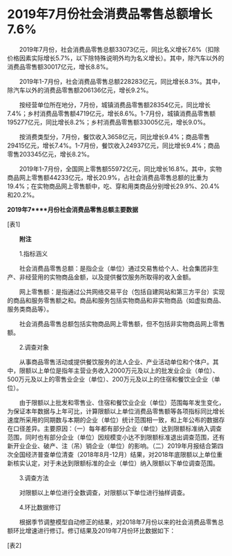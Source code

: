 # 2019年7月份社会消费品零售总额增长7.6%

　　2019年7月份，社会消费品零售总额33073亿元，同比名义增长7.6%（扣除价格因素实际增长5.7%，以下除特殊说明外均为名义增长）。其中，除汽车以外的消费品零售额30017亿元，增长8.8%。

　　2019年1-7月份，社会消费品零售总额228283亿元，同比增长8.3%。其中，除汽车以外的消费品零售额206136亿元，增长9.2%。

　　按经营单位所在地分，7月份，城镇消费品零售额28354亿元，同比增长7.4%；乡村消费品零售额4719亿元，增长8.6%。1-7月份，城镇消费品零售额195277亿元，同比增长8.2%；乡村消费品零售额33005亿元，增长9.0%。

　　按消费类型分，7月份，餐饮收入3658亿元，同比增长9.4%；商品零售29415亿元，增长7.4%。1-7月份，餐饮收入24937亿元，同比增长9.4%；商品零售203345亿元，增长8.2%。

　　2019年1-7月份，全国网上零售额55972亿元，同比增长16.8%。其中，实物商品网上零售额44233亿元，增长20.9%，占社会消费品零售总额的比重为19.4%；在实物商品网上零售额中，吃、穿和用类商品分别增长29.9%、20.4%和20.2%。

**2019****年****7****月份社会消费品零售总额主要数据**

\[表1\]

　　**附注**

　　1.指标涵义

　　社会消费品零售总额：是指企业（单位）通过交易售给个人、社会集团非生产、非经营用的实物商品金额，以及提供餐饮服务所取得的收入金额。

　　网上零售额：是指通过公共网络交易平台（包括自建网站和第三方平台）实现的商品和服务零售额之和。商品和服务包括实物商品和非实物商品（如虚拟商品、服务类商品等）。

　　社会消费品零售总额包括实物商品网上零售额，但不包括非实物商品网上零售额。

　　2.调查对象

　　从事商品零售活动或提供餐饮服务的法人企业、产业活动单位和个体户。其中，限额以上单位是指年主营业务收入2000万元及以上的批发业企业（单位）、500万元及以上的零售业企业（单位）、200万元及以上的住宿和餐饮业企业（单位）。

　　由于限额以上批发和零售业、住宿和餐饮业企业（单位）范围每年发生变化，为保证本年数据与上年可比，计算限额以上单位消费品零售额等各项指标同比增长速度所采用的同期数与本期的企业（单位）统计范围相一致，和上年公布的数据存在口径差异。主要原因：（一）每年都有部分企业（单位）达到限额标准纳入调查范围，同时也有部分企业（单位）因规模变小达不到限额标准退出调查范围，还有新开业企业、破产、注（吊）销企业（单位）的影响。（二）2019年月报结合第四次全国经济普查单位清查（2018年8月\-12月）结果，对2018年底限额以上单位重新核实认定，对于未达到限额标准的企业（单位）纳入限额以下单位调查范围。

　　3.调查方法

　　对限额以上单位进行全数调查，对限额以下单位进行抽样调查。

　　4.环比数据修订

　　根据季节调整模型自动修正的结果，对2018年7月份以来的社会消费品零售总额环比增速进行修订。修订结果及2019年7月份环比数据如下：

\[表2\]